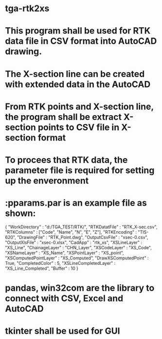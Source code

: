 # tga-rtk2xs
# This program shall be used for RTK data file in CSV format into AutoCAD drawing.
# The X-section line can be created with extended data in the AutoCAD
# From RTK points and X-section line, the program shall be extract X-section points to CSV file in X-section format
# To procees that RTK data, the parameter file is required for setting up the enveronment
# :pparams.par is an example file as shown:
{
"WorkDirectory" : "d:/TGA_TEST/RTK/",
"RTKDatatFile" : "RTK_X-sec.csv",
"RTKColumns" : ["Code", "Name", "N", "E", "Z"],
"RTKEncoding" : "TIS-620",
"DrawingFile" : "RTK_Point.dwg",
"OutputCsvFile" : "xsec-0.csv",
"OutputXlsFile" : "xsec-0.xlsx",
"CadApp" : "rtk_xs",
"XSLineLayer" : "XS_Line",
"ChainageLayer" : "CHN_Layer",
"XSCodeLayer" : "XS_Code",
"XSNameLayer" : "XS_Name",
"XSPointLayer" : "XS_point",
"XSComputedPointLayer" : "XS_Computed",
"DrawXSComputedPoint" : True,
"CompletedColor"  :  5,
"XSLineCompletedLayer" : "XS_Line_Completed",
"Buffer" : 10
}
# pandas, win32com are the library to connect with CSV, Excel and AutoCAD
# tkinter shall be used for GUI
